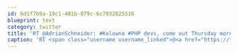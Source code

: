 ```yaml
---
id: 6d1f7b9a-19c1-481b-879c-6c7932825516
blueprint: text
category: twitter
title: 'RT @AdrianSchneider: #Kelowna #PHP devs, come out Thursday morning and learn about application security at @AccelerateOK http://t.co/97Q ...'
caption: 'RT <span class="username username_linked">@<a href="https://twitter.com/AdrianSchneider" title="Adrian Schneider">AdrianSchneider</a></span>: <span class="hashtag hashtag_local">#<a href="http://tweettemp.darylchymko.ca/?tag=kelowna">Kelowna</a> <span class="hashtag hashtag_local">#<a href="http://tweettemp.darylchymko.ca/?tag=php">PHP</a> devs, come out Thursday morning and learn about application security at <span class="username username_linked">@<a href="https://twitter.com/AccelerateOK" title="Accelerate Okanagan">AccelerateOK</a></span> http://t.co/97Q ...'
---
```

